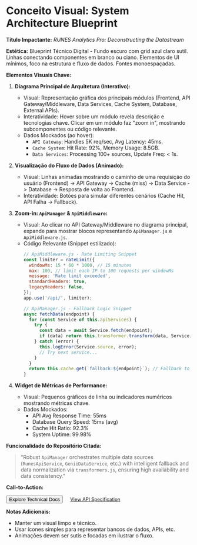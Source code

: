 # Conceito Visual: System Architecture Blueprint

**Título Impactante:** *RUNES Analytics Pro: Deconstructing the Datastream*

**Estética:** Blueprint Técnico Digital - Fundo escuro com grid azul claro sutil. Linhas conectando componentes em branco ou ciano. Elementos de UI mínimos, foco na estrutura e fluxo de dados. Fontes monoespaçadas.

**Elementos Visuais Chave:**

1.  **Diagrama Principal de Arquitetura (Interativo):**
    *   Visual: Representação gráfica dos principais módulos (Frontend, API Gateway/Middleware, Data Services, Cache System, Database, External APIs).
    *   Interatividade: Hover sobre um módulo revela descrição e tecnologias chave. Clicar em um módulo faz "zoom in", mostrando subcomponentes ou código relevante.
    *   Dados Mockados (ao hover):
        *   `API Gateway`: Handles 5K req/sec, Avg Latency: 45ms.
        *   `Cache System`: Hit Rate: 92%, Memory Usage: 8.5GB.
        *   `Data Services`: Processing 100+ sources, Update Freq: < 1s.

2.  **Visualização do Fluxo de Dados (Animado):**
    *   Visual: Linhas animadas mostrando o caminho de uma requisição do usuário (Frontend) -> API Gateway -> Cache (miss) -> Data Service -> Database -> Resposta de volta ao Frontend.
    *   Interatividade: Botões para simular diferentes cenários (Cache Hit, API Falha -> Fallback).

3.  **Zoom-in: `ApiManager` & `ApiMiddleware`:**
    *   Visual: Ao clicar no API Gateway/Middleware no diagrama principal, expande para mostrar blocos representando `ApiManager.js` e `ApiMiddleware.js`.
    *   Código Relevante (Snippet estilizado):
        ```javascript
        // ApiMiddleware.js - Rate Limiting Snippet
        const limiter = rateLimit({
          windowMs: 15 * 60 * 1000, // 15 minutes
          max: 100, // limit each IP to 100 requests per windowMs
          message: 'Rate limit exceeded',
          standardHeaders: true,
          legacyHeaders: false,
        });
        app.use('/api/', limiter);

        // ApiManager.js - Fallback Logic Snippet
        async fetchData(endpoint) {
          for (const Service of this.apiServices) {
            try {
              const data = await Service.fetch(endpoint);
              if (data) return this.transformer.transform(data, Service.source);
            } catch (error) {
              this.logError(Service.source, error);
              // Try next service...
            }
          }
          return this.cache.get(`fallback:${endpoint}`); // Fallback to cache
        }
        ```

4.  **Widget de Métricas de Performance:**
    *   Visual: Pequenos gráficos de linha ou indicadores numéricos mostrando métricas chave.
    *   Dados Mockados:
        *   API Avg Response Time: <span style="color: var(--neon-green);">55ms</span>
        *   Database Query Speed: <span style="color: var(--neon-green);">15ms (avg)</span>
        *   Cache Hit Ratio: <span style="color: var(--neon-cyan);">92.3%</span>
        *   System Uptime: <span style="color: var(--neon-green);">99.98%</span>

**Funcionalidade do Repositório Citada:**

> "Robust `ApiManager` orchestrates multiple data sources (`RunesApiService`, `GeniiDataService`, etc.) with intelligent fallback and data normalization via `transformers.js`, ensuring high availability and data consistency."

**Call-to-Action:**

<button class="btn btn-secondary btn-outline">Explore Technical Docs</button>
<a href="#" style="margin-left: 1rem; font-size: 0.8rem; color: var(--neon-cyan);">View API Specification</a>

**Notas Adicionais:**

*   Manter um visual limpo e técnico.
*   Usar ícones simples para representar bancos de dados, APIs, etc.
*   Animações devem ser sutis e focadas em ilustrar o fluxo. 